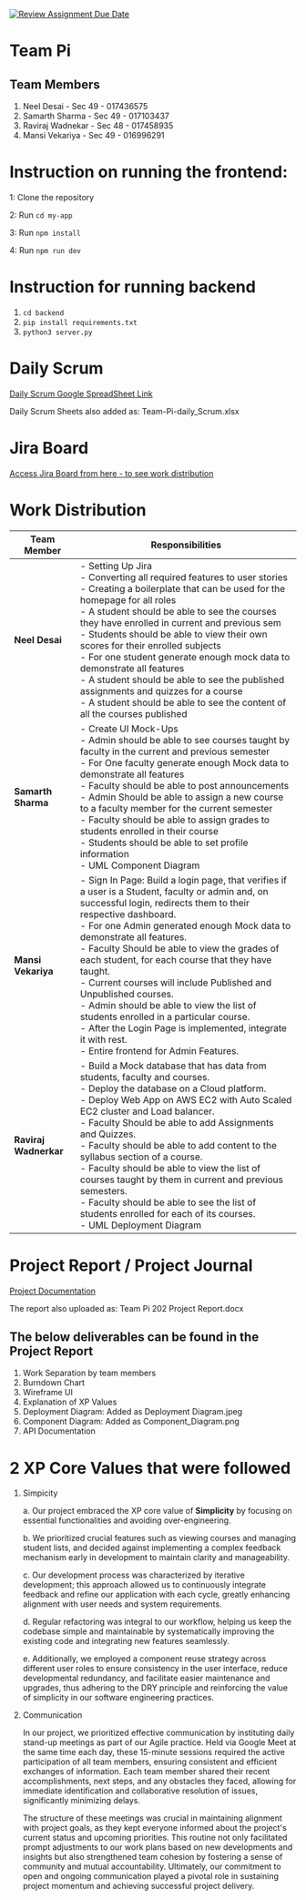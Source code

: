 [![Review Assignment Due Date](https://classroom.github.com/assets/deadline-readme-button-24ddc0f5d75046c5622901739e7c5dd533143b0c8e959d652212380cedb1ea36.svg)](https://classroom.github.com/a/x4EMAJ3T)
# Team Pi
## Team Members
1. Neel Desai - Sec  49 - 017436575
2. Samarth Sharma - Sec 49 - 017103437
3. Raviraj Wadnekar - Sec 48 - 017458935
4. Mansi Vekariya - Sec 49 - 016996291

# Instruction on running the frontend:

1: Clone the repository

2: Run ``` cd my-app ```

3: Run ``` npm install ```

4: Run ``` npm run dev ```


# Instruction for running backend
1. ```cd backend```
2. ```pip install requirements.txt```
3. ```python3 server.py```

# Daily Scrum 
[Daily Scrum Google SpreadSheet Link ](https://docs.google.com/spreadsheets/d/1M-AHg6bkipqlLfJwHR379_nuPb-DocOJvQZ-A-sN0Wg/edit?usp=sharing)

Daily Scrum Sheets also added as: Team-Pi-daily_Scrum.xlsx 

# Jira Board
[Access Jira Board from here - to see work distribution](https://sjsu-neelbdesai.atlassian.net/jira/software/projects/PI2/boards/2)

# Work Distribution

| Team Member       | Responsibilities                                                                                                                                                                                                                                                                                                                                                   |
|-------------------|--------------------------------------------------------------------------------------------------------------------------------------------------------------------------------------------------------------------------------------------------------------------------------------------------------------------------------------------------------------------|
| **Neel Desai**    | - Setting Up Jira<br>- Converting all required features to user stories<br>- Creating a boilerplate that can be used for the homepage for all roles<br>- A student should be able to see the courses they have enrolled in current and previous sem<br>- Students should be able to view their own scores for their enrolled subjects<br>- For one student generate enough mock data to demonstrate all features<br>- A student should be able to see the published assignments and quizzes for a course<br>- A student should be able to see the content of all the courses published |
| **Samarth Sharma**| - Create UI Mock-Ups<br>- Admin should be able to see courses taught by faculty in the current and previous semester<br>- For One faculty generate enough Mock data to demonstrate all features<br>- Faculty should be able to post announcements<br>- Admin Should be able to assign a new course to a faculty member for the current semester<br>- Faculty should be able to assign grades to students enrolled in their course<br>- Students should be able to set profile information<br>- UML Component Diagram                                           |
| **Mansi Vekariya**| - Sign In Page: Build a login page, that verifies if a user is a Student, faculty or admin and, on successful login, redirects them to their respective dashboard.<br>- For one Admin generated enough Mock data to demonstrate all features.<br>- Faculty Should be able to view the grades of each student, for each course that they have taught.<br>- Current courses will include Published and Unpublished courses.<br>- Admin should be able to view the list of students enrolled in a particular course.<br>- After the Login Page is implemented, integrate it with rest.<br>- Entire frontend for Admin Features. |
| **Raviraj Wadnerkar** | - Build a Mock database that has data from students, faculty and courses.<br>- Deploy the database on a Cloud platform.<br>- Deploy Web App on AWS EC2 with Auto Scaled EC2 cluster and Load balancer.<br>- Faculty Should be able to add Assignments and Quizzes.<br>- Faculty should be able to add content to the syllabus section of a course.<br>- Faculty should be able to view the list of courses taught by them in current and previous semesters.<br>- Faculty should be able to see the list of students enrolled for each of its courses.<br>- UML Deployment Diagram |


# Project Report / Project Journal
[Project Documentation](https://docs.google.com/document/d/1RvGidGpYiEzBpBUQ7NdjtNubP36SbB9goFTZvhnGKYA/edit?usp=sharing)

The report also uploaded as: Team Pi 202 Project Report.docx

## The below deliverables can be found in the Project Report
1. Work Separation by team members
2. Burndown Chart
3. Wireframe UI
4. Explanation of XP Values
5. Deployment Diagram: Added as Deployment Diagram.jpeg
6. Component Diagram: Added as Component_Diagram.png
7. API Documentation
   
# 2 XP Core Values that were followed
1. Simpicity

      a. Our project embraced the XP core value of **Simplicity** by focusing on essential functionalities and avoiding over-engineering.
   
      b. We prioritized crucial features such as viewing courses and managing student lists, and decided against implementing a complex feedback mechanism early in development to maintain clarity and manageability.
   
      c. Our development process was characterized by iterative development; this approach allowed us to continuously integrate feedback and refine our application with each cycle, greatly enhancing alignment with user needs and system requirements.
   
      d. Regular refactoring was integral to our workflow, helping us keep the codebase simple and maintainable by systematically improving the existing code and integrating new features seamlessly.
   
      e. Additionally, we employed a component reuse strategy across different user roles to ensure consistency in the user interface, reduce developmental redundancy, and facilitate easier maintenance and upgrades, thus adhering to the DRY principle and reinforcing the value of simplicity in our software engineering practices.

2. Communication

      In our project, we prioritized effective communication by instituting daily stand-up meetings as part of our Agile practice. Held via Google Meet at the same time each day, these 15-minute sessions required the active participation of all team members, ensuring consistent and efficient exchanges of information. Each team member shared their recent accomplishments, next steps, and any obstacles they faced, allowing for immediate identification and collaborative resolution of issues, significantly minimizing delays.

      The structure of these meetings was crucial in maintaining alignment with project goals, as they kept everyone informed about the project's current status and upcoming priorities. This routine not only facilitated prompt adjustments to our work plans based on new developments and insights but also strengthened team cohesion by fostering a sense of community and mutual accountability. Ultimately, our commitment to open and ongoing communication played a pivotal role in sustaining project momentum and achieving successful project delivery.
      
